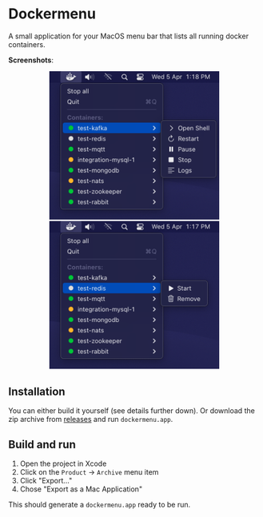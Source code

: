 # Dockermenu

A small application for your MacOS menu bar that lists all running docker containers.

**Screenshots**:

<p align="center">
  <img src=".github/screenshots/screenshot1.png" alt="Your Image Alt Text" width="340px">
  <img src=".github/screenshots/screenshot2.png" alt="Your Image Alt Text" width="340px">
</p>

## Installation

You can either build it yourself (see details further down). Or download
the zip archive from [releases](/releases) and run `dockermenu.app`.

## Build and run

1. Open the project in Xcode
2. Click on the `Product` -> `Archive` menu item
3. Click "Export..."
4. Chose "Export as a Mac Application"

This should generate a `dockermenu.app` ready to be run.
